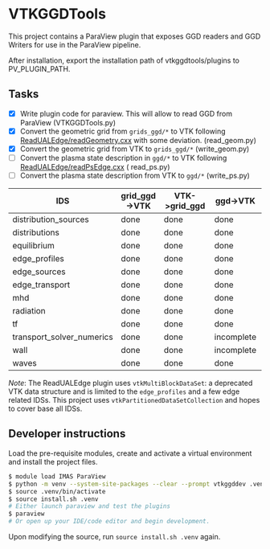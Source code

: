 VTKGGDTools
===========

This project contains a ParaView plugin that exposes GGD readers and GGD Writers for use in the ParaView pipeline.

After installation, export the installation path of vtkggdtools/plugins to PV_PLUGIN_PATH.

Tasks
-----

- [x] Write plugin code for paraview. This will allow to read GGD from ParaView (VTKGGDTools.py)
- [x] Convert the geometric grid from `grids_ggd/*` to VTK
  following [ReadUALEdge/readGeometry.cxx](https://git.iter.org/projects/BND/repos/solps-gui/browse/src/plugins/paraview/readGmtryEdge.cxx)
  with some deviation. (read_geom.py)
- [x] Convert the geometric grid from VTK to `grids_ggd/*` (write_geom.py)
- [ ] Convert the plasma state description in `ggd/*` to VTK
  following [ReadUALEdge/readPsEdge.cxx](https://git.iter.org/projects/BND/repos/solps-gui/browse/src/plugins/paraview/readPsEdge.cxx) (
  read_ps.py)
- [ ] Convert the plasma state description from VTK to `ggd/*` (write_ps.py)

|IDS|  grid_ggd->VTK| VTK->grid_ggd| ggd->VTK| VTK->ggd|
|---|---|---|---|---|
|distribution_sources|done|done|done|n/a
|distributions | done |done|done|n/a
|equilibrium| done |done|done|done
|edge_profiles| done  |done|done|n/a
|edge_sources| done  |done|done|n/a
|edge_transport| done  |done|done|n/a
|mhd| done  |done|done|n/a
|radiation| done  |done|done|n/a
|tf| done  |done|done|n/a
|transport_solver_numerics| done  |done|incomplete|n/a
|wall| done  |done|incomplete|n/a
|waves| done  |done|done|n/a

*Note*: The ReadUALEdge plugin uses `vtkMultiBlockDataSet`: a deprecated VTK data structure and is limited to
the `edge_profiles` and a few edge related IDSs. This project uses `vtkPartitionedDataSetCollection` and hopes to cover
base all IDSs.

Developer instructions
----------------------
Load the pre-requisite modules, create and activate a virtual environment and install
the project files.
  ```bash
  $ module load IMAS ParaView
  $ python -m venv --system-site-packages --clear --prompt vtkggddev .venv
  $ source .venv/bin/activate
  $ source install.sh .venv
  # Either launch paraview and test the plugins
  $ paraview
  # Or open up your IDE/code editor and begin development.
  ```
Upon modifying the source, run `source install.sh .venv` again.
